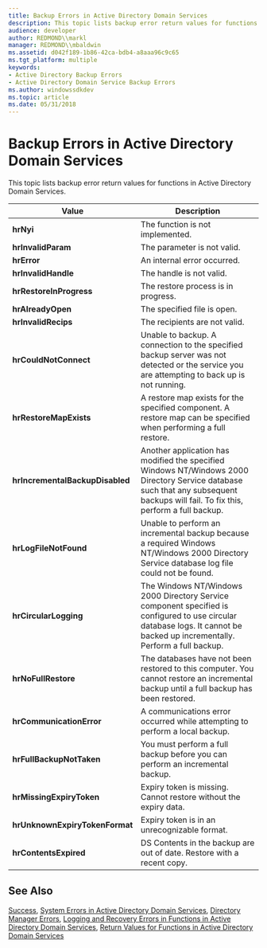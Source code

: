 ```yaml
---
title: Backup Errors in Active Directory Domain Services
description: This topic lists backup error return values for functions in Active Directory Domain Services.
audience: developer
author: REDMOND\\markl
manager: REDMOND\\mbaldwin
ms.assetid: d042f189-1b86-42ca-bdb4-a8aaa96c9c65
ms.tgt_platform: multiple
keywords:
- Active Directory Backup Errors
- Active Directory Domain Service Backup Errors
ms.author: windowssdkdev
ms.topic: article
ms.date: 05/31/2018
---
```


# Backup Errors in Active Directory Domain Services

This topic lists backup error return values for functions in Active Directory Domain Services.



| Value                                      | Description                                                                                                                                                                                  |
|--------------------------------------------|----------------------------------------------------------------------------------------------------------------------------------------------------------------------------------------------|
| **hrNyi**<br/>                       | The function is not implemented.<br/>                                                                                                                                                  |
| **hrInvalidParam**<br/>              | The parameter is not valid.<br/>                                                                                                                                                       |
| **hrError**<br/>                     | An internal error occurred.<br/>                                                                                                                                                       |
| **hrInvalidHandle**<br/>             | The handle is not valid.<br/>                                                                                                                                                          |
| **hrRestoreInProgress**<br/>         | The restore process is in progress.<br/>                                                                                                                                               |
| **hrAlreadyOpen**<br/>               | The specified file is open.<br/>                                                                                                                                                       |
| **hrInvalidRecips**<br/>             | The recipients are not valid. <br/>                                                                                                                                                    |
| **hrCouldNotConnect**<br/>           | Unable to backup. A connection to the specified backup server was not detected or the service you are attempting to back up is not running.<br/>                                       |
| **hrRestoreMapExists**<br/>          | A restore map exists for the specified component. A restore map can be specified when performing a full restore.<br/>                                                                  |
| **hrIncrementalBackupDisabled**<br/> | Another application has modified the specified Windows NT/Windows 2000 Directory Service database such that any subsequent backups will fail. To fix this, perform a full backup.<br/> |
| **hrLogFileNotFound**<br/>           | Unable to perform an incremental backup because a required Windows NT/Windows 2000 Directory Service database log file could not be found.<br/>                                        |
| **hrCircularLogging**<br/>           | The Windows NT/Windows 2000 Directory Service component specified is configured to use circular database logs. It cannot be backed up incrementally. Perform a full backup.<br/>       |
| **hrNoFullRestore**<br/>             | The databases have not been restored to this computer. You cannot restore an incremental backup until a full backup has been restored.<br/>                                            |
| **hrCommunicationError**<br/>        | A communications error occurred while attempting to perform a local backup.<br/>                                                                                                       |
| **hrFullBackupNotTaken**<br/>        | You must perform a full backup before you can perform an incremental backup.<br/>                                                                                                      |
| **hrMissingExpiryToken**<br/>        | Expiry token is missing. Cannot restore without the expiry data.<br/>                                                                                                                  |
| **hrUnknownExpiryTokenFormat**<br/>  | Expiry token is in an unrecognizable format.<br/>                                                                                                                                      |
| **hrContentsExpired**<br/>           | DS Contents in the backup are out of date. Restore with a recent copy.<br/>                                                                                                            |



 

## See Also

[Success](success.md), [System Errors in Active Directory Domain Services](system-errors-in-active-directory-domain-services.md), [Directory Manager Errors](directory-manager-errors.md), [Logging and Recovery Errors in Functions in Active Directory Domain Services](logging-and-recovery-errors-in-functions-in-active-directory-domain-services.md), [Return Values for Functions in Active Directory Domain Services](return-values-for-functions-in-active-directory-domain-services.md)


 

 





